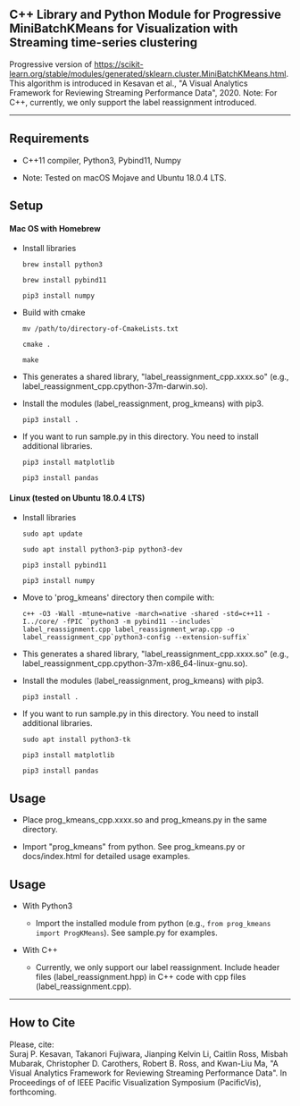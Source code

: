 ## C++ Library and Python Module for Progressive MiniBatchKMeans for Visualization with Streaming time-series clustering

Progressive version of https://scikit-learn.org/stable/modules/generated/sklearn.cluster.MiniBatchKMeans.html.
This algorithm is introduced in Kesavan et al., "A Visual Analytics Framework for Reviewing Streaming Performance Data", 2020.
Note: For C++, currently, we only support the label reassignment introduced.

-----

Requirements
-----
* C++11 compiler, Python3, Pybind11, Numpy

* Note: Tested on macOS Mojave and Ubuntu 18.0.4 LTS.

Setup
-----
#### Mac OS with Homebrew
* Install libraries

    `brew install python3`

    `brew install pybind11`

    `pip3 install numpy`

* Build with cmake

    `mv /path/to/directory-of-CmakeLists.txt`

    `cmake .`

    `make`

* This generates a shared library, "label_reassignment_cpp.xxxx.so" (e.g., label_reassignment_cpp.cpython-37m-darwin.so).

* Install the modules (label_reassignment, prog_kmeans) with pip3.

    `pip3 install .`

* If you want to run sample.py in this directory. You need to install additional libraries.

    `pip3 install matplotlib`

    `pip3 install pandas`

#### Linux (tested on Ubuntu 18.0.4 LTS)
* Install libraries

    `sudo apt update`

    `sudo apt install python3-pip python3-dev`

    `pip3 install pybind11`

    `pip3 install numpy`

* Move to 'prog_kmeans' directory then compile with:

    ``c++ -O3 -Wall -mtune=native -march=native -shared -std=c++11 -I../core/ -fPIC `python3 -m pybind11 --includes` label_reassignment.cpp label_reassignment_wrap.cpp -o label_reassignment_cpp`python3-config --extension-suffix` ``

* This generates a shared library, "label_reassignment_cpp.xxxx.so" (e.g., label_reassignment_cpp.cpython-37m-x86_64-linux-gnu.so).

* Install the modules (label_reassignment, prog_kmeans)  with pip3.

    `pip3 install .`

* If you want to run sample.py in this directory. You need to install additional libraries.

    `sudo apt install python3-tk`

    `pip3 install matplotlib`

    `pip3 install pandas`

Usage
-----
* Place prog_kmeans_cpp.xxxx.so and prog_kmeans.py in the same directory.

* Import "prog_kmeans" from python. See prog_kmeans.py or docs/index.html for detailed usage examples.

Usage
-----
* With Python3
    * Import the installed module from python (e.g., `from prog_kmeans import ProgKMeans`). See sample.py for examples.

* With C++
    * Currently, we only support our label reassignment. Include header files (label_reassignment.hpp) in C++ code with cpp files (label_reassignment.cpp).

******

## How to Cite
Please, cite:    
Suraj P. Kesavan, Takanori Fujiwara, Jianping Kelvin Li, Caitlin Ross, Misbah Mubarak, Christopher D. Carothers, Robert B. Ross, and Kwan-Liu Ma, "A Visual Analytics Framework for Reviewing Streaming Performance Data".
In Proceedings of of IEEE Pacific Visualization Symposium (PacificVis), forthcoming.
